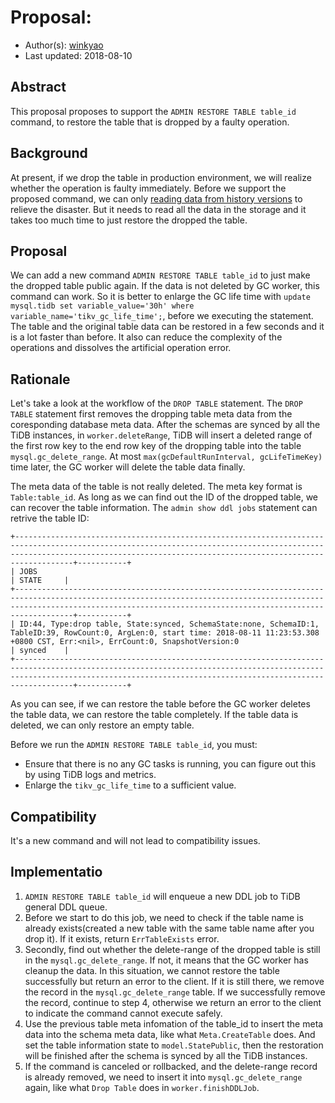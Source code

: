 
# Proposal: 

- Author(s):    [winkyao](https://github.com/winkyao)
- Last updated:  2018-08-10

## Abstract

This proposal proposes to support the `ADMIN RESTORE TABLE table_id` command, to restore the table that is dropped by a faulty operation.

## Background

At present, if we drop the table in production environment, we will realize whether the operation is faulty immediately. Before we support the proposed command, we can only [reading data from history versions](https://pingcap.com/docs/op-guide/history-read/) to relieve the disaster. But it needs to read all the data in the storage and it takes too much time to just restore the dropped the table.

## Proposal

We can add a new command `ADMIN RESTORE TABLE table_id` to just make the dropped table public again. If the data is not deleted by GC worker, this command can work. So it is better to enlarge the GC life time with `update mysql.tidb set variable_value='30h' where variable_name='tikv_gc_life_time';`, before we executing the statement. The table and the original table data can be restored in a few seconds and it is a lot faster than before. It also can reduce the complexity of the operations and dissolves the artificial operation error.

## Rationale

Let's take a look at the workflow of the `DROP TABLE` statement. The `DROP TABLE` statement first removes the dropping table meta data from the coresponding database meta data. After the schemas are synced by all the TiDB instances, in `worker.deleteRange`, TiDB will insert a deleted range of the first row key to the end row key of the dropping table into the table `mysql.gc_delete_range`. At most `max(gcDefaultRunInterval, gcLifeTimeKey)` time later, the GC worker will delete the table data finally. 

The meta data of the table is not really deleted. The meta key format is `Table:table_id`. As long as we can find out the ID of the dropped table, we can recover the table information. The `admin show ddl jobs` statement can retrive the table ID:

```
+-------------------------------------------------------------------------------------------------------------------------------------------------------------------------------------------------------------------------------+-----------+
| JOBS                                                                                                                                                                                                                          | STATE     |
+-------------------------------------------------------------------------------------------------------------------------------------------------------------------------------------------------------------------------------+-----------+
| ID:44, Type:drop table, State:synced, SchemaState:none, SchemaID:1, TableID:39, RowCount:0, ArgLen:0, start time: 2018-08-11 11:23:53.308 +0800 CST, Err:<nil>, ErrCount:0, SnapshotVersion:0                                 | synced    |
+-------------------------------------------------------------------------------------------------------------------------------------------------------------------------------------------------------------------------------+-----------+
```

As you can see, if we can restore the table before the GC worker deletes the table data, we can restore the table completely. If the table data is deleted, we can only restore an empty table.

Before we run the `ADMIN RESTORE TABLE table_id`, you must:
* Ensure that there is no any GC tasks is running, you can figure out this by using TiDB logs and metrics.
* Enlarge the `tikv_gc_life_time` to a sufficient value.

## Compatibility

It's a new command and will not lead to compatibility issues.

## Implementatio

1. `ADMIN RESTORE TABLE table_id` will enqueue a new DDL job to TiDB general DDL queue.
2. Before we start to do this job, we need to check if the table name is already exists(created a new table with the same table name after you drop it). If it exists, return `ErrTableExists` error.
3. Secondly, find out whether the delete-range of the dropped table is still in the `mysql.gc_delete_range`. If not, it means that the GC worker has cleanup the data. In this situation, we cannot restore the table successfully but return an error to the client. If it is still there, we remove the record in the `mysql.gc_delete_range` table. If we successfully remove the record, continue to step 4, otherwise we return an error to the client to indicate the command cannot execute safely.
4. Use the previous table meta infomation of the table_id to insert the meta data into the schema meta data, like what `Meta.CreateTable` does. And set the table information state to `model.StatePublic`, then the restoration will be finished after the schema is synced by all the TiDB instances.
5. If the command is canceled or rollbacked, and the delete-range record is already removed, we need to insert it into `mysql.gc_delete_range` again, like what `Drop Table` does in `worker.finishDDLJob`.
